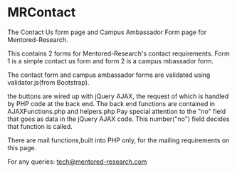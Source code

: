 # MRContact
The Contact Us form page and Campus Ambassador Form page for Mentored-Research.

This contains 2 forms for Mentored-Research's contact requirements. 
Form 1 is a simple contact us form and form 2 is a campus mbassador form.

The contact form and campus ambassador forms are validated using validator.js(from Bootstrap). 

the buttons are wired up with jQuery AJAX, the request of which is handled by PHP code at the back end. 
The back end functions are contained in AJAXFunctions.php and helpers.php
Pay special attention to the "no" field that goes as data in the jQuery AJAX code. This number("no") field decides that function is called.

There are mail functions,built into PHP only, for the mailing requirements on this page.

For any queries:
tech@mentored-research.com
